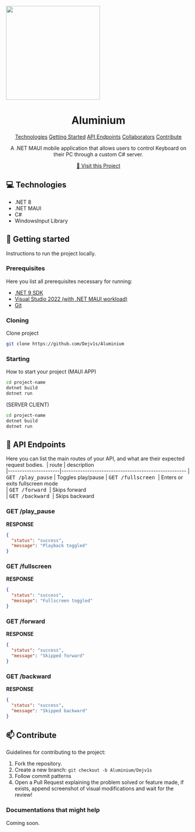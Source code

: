 
<img align="center" src="https://i.imgur.com/kDSqUQr.png" width="256"></img>
<h1 align="center" style="font-weight: bold;">Aluminium</h1>

<p align="center">
<a href="#tech">Technologies</a>
<a href="#started">Getting Started</a>
<a href="#routes">API Endpoints</a>
<a href="#colab">Collaborators</a>
<a href="#contribute">Contribute</a> 
</p>


<p align="center">A .NET MAUI mobile application that allows users to control Keyboard on their PC through a custom C# server.</p>


<p align="center">
<a href="https://github.com/Dejv1s/Aluminium">📱 Visit this Project</a>
</p>

<h2 id="technologies">💻 Technologies</h2>

- .NET 8
- .NET MAUI
- C#
- WindowsInput Library

<h2 id="started">🚀 Getting started</h2>

Instructions to run the project locally.

<h3>Prerequisites</h3>

Here you list all prerequisites necessary for running:

- [.NET 9 SDK](https://dotnet.microsoft.com/en-us/download/dotnet/9.0)
- [Visual Studio 2022 (with .NET MAUI workload)](https://visualstudio.microsoft.com/cs/vs/)
- [Git](https://github.com)

<h3>Cloning</h3>

Clone project

```bash
git clone https://github.com/Dejv1s/Aluminium
```

<h3>Starting</h3>

How to start your project
(MAUI APP)
```bash
cd project-name
dotnet build
dotnet run
```
(SERVER CLIENT)
```bash
cd project-name
dotnet build
dotnet run
```

<h2 id="routes">📍 API Endpoints</h2>

Here you can list the main routes of your API, and what are their expected request bodies.
​
| route               | description                                          
|----------------------|-----------------------------------------------------
| <kbd>GET /play_pause</kbd>     | Toggles play/pause 
| <kbd>GET /fullscreen	</kbd>     | Enters or exits fullscreen mode	
| <kbd>GET /forward </kbd>     | Skips forward	
| <kbd>GET /backward </kbd>     | Skips backward

<h3>GET /play_pause</h3>

**RESPONSE**
```json
{
  "status": "success",
  "message": "Playback toggled"
}
```

<h3>GET /fullscreen</h3>

**RESPONSE**
```json
{
  "status": "success",
  "message": "Fullscreen toggled"
}
```
<h3>GET /forward</h3>

**RESPONSE**
```json
{
  "status": "success",
  "message": "Skipped forward"
}
```
<h3>GET /backward</h3>

**RESPONSE**
```json
{
  "status": "success",
  "message": "Skipped backward"
}
```

<h2 id="contribute">📫 Contribute</h2>

Guidelines for contributing to the project:

1.  Fork the repository.
2. Create a new branch: `git checkout -b Aluminium/Dejv1s`
3. Follow commit patterns
4. Open a Pull Request explaining the problem solved or feature made, if exists, append screenshot of visual modifications and wait for the review!

<h3>Documentations that might help</h3>

Coming soon.
